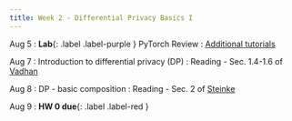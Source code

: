 ```yaml
---
title: Week 2 - Differential Privacy Basics I
---
```


Aug 5
: **Lab**{: .label .label-purple } PyTorch Review
  : [Additional tutorials](https://pytorch.org/tutorials/beginner/introyt) 

Aug 7
: Introduction to differential privacy (DP)
  : Reading - Sec. 1.4-1.6 of [Vadhan](https://privacytools.seas.harvard.edu/files/privacytools/files/complexityprivacy_1.pdf)

Aug 8
: DP - basic composition
  : Reading - Sec. 2 of [Steinke](https://arxiv.org/pdf/2210.00597)

Aug 9
: **HW 0 due**{: .label .label-red }

